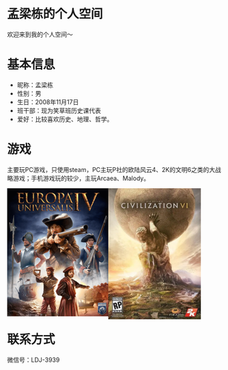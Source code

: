 # 孟梁栋的个人空间

欢迎来到我的个人空间～

# 基本信息

- 昵称：孟梁栋
- 性别：男
- 生日：2008年11月17日
- 班干部：现为笑草班历史课代表
- 爱好：比较喜欢历史、地理、哲学。

# 游戏

主要玩PC游戏，只使用steam，PC主玩P社的欧陆风云4、2K的文明6之类的大战略游戏；手机游戏玩的较少，主玩Arcaea、Malody。

<img style="float:left;width:47%" src="Files/孟梁栋/欧陆风云4.png" alt="欧陆风云4" /><img style="float:left;width:43%" src="Files/孟梁栋/文明6.png" alt="文明6" />

<p style="clear:both"></p>

# 联系方式

微信号：LDJ-3939
